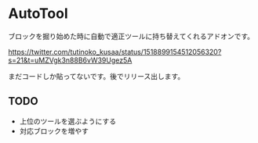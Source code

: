 # AutoTool
ブロックを掘り始めた時に自動で適正ツールに持ち替えてくれるアドオンです。
  
https://twitter.com/tutinoko_kusaa/status/1518899154512056320?s=21&t=uMZVgk3n88B6vW39Ugez5A

まだコードしか貼ってないです。後でリリース出します。
  
## TODO
- 上位のツールを選ぶようにする
- 対応ブロックを増やす
